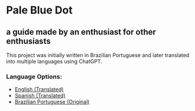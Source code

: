 # Pale Blue Dot
## a guide made by an enthusiast for other enthusiasts

This project was initially written in Brazilian Portuguese and later translated into multiple languages using ChatGPT.

### Language Options:
- [English (Translated)](README_eng.md)
- [Spanish (Translated)](README_esp.md)
- [Brazilian Portuguese (Original)](README_ptbr.md)
